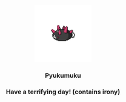 <p align="center">
    <img src="https://raw.githubusercontent.com/PokeAPI/sprites/master/sprites/pokemon/771.png" width="150" height="150">
</p>
<h3 align="center"> <b>Pyukumuku</b></h3>
<h3 align="center">Have a terrifying day! (contains irony)</h3>
